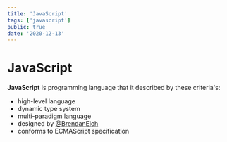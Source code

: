 ```yaml
---
title: 'JavaScript'
tags: ['javascript']
public: true
date: '2020-12-13'
---
```


# JavaScript

**JavaScript** is programming language that it described by these criteria's:

- high-level language
- dynamic type system
- multi-paradigm language
- designed by [@BrendanEich](https://twitter.com/BrendanEich)
- conforms to ECMAScript specification
